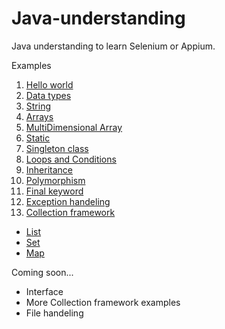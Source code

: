 # Java-understanding
Java understanding to learn Selenium or Appium.


Examples

1. [Hello world](https://github.com/SagarBobade/Java-understanding/blob/master/src/setA/HelloWorld.java)
2. [Data types](https://github.com/SagarBobade/Java-understanding/blob/master/src/setA/DataTypes.java)
3. [String](https://github.com/SagarBobade/Java-understanding/blob/master/src/setA/StringExamples.java)
4. [Arrays](https://github.com/SagarBobade/Java-understanding/blob/master/src/setA/ArraysExample.java)
5. [MultiDimensional Array](https://github.com/SagarBobade/Java-understanding/blob/master/src/setA/MultidimensionalArray.java)
6. [Static](https://github.com/SagarBobade/Java-understanding/blob/master/src/setA/StaticInJava.java)
7. [Singleton class](https://github.com/SagarBobade/Java-understanding/blob/master/src/setA/SingletonClass.java)
8. [Loops and Conditions](https://github.com/SagarBobade/Java-understanding/blob/master/src/setA/LoopsAndConditions.java)
9. [Inheritance](https://github.com/SagarBobade/Java-understanding/blob/master/src/setA/Inheritance.java)
10. [Polymorphism](https://github.com/SagarBobade/Java-understanding/blob/master/src/setA/Polymorphism.java)
11. [Final keyword](https://github.com/SagarBobade/Java-understanding/blob/master/src/setA/FinalKeyword.java)
12. [Exception handeling](https://github.com/SagarBobade/Java-understanding/blob/master/src/setA/ExceptionHandeling.java)
13. [Collection framework](https://github.com/SagarBobade/Java-understanding/tree/master/src/collectionFramework)
   * [List](https://github.com/SagarBobade/Java-understanding/blob/master/src/collectionFramework/ListExample.java)
   * [Set](https://github.com/SagarBobade/Java-understanding/blob/master/src/collectionFramework/SetExample.java)
   * [Map](https://github.com/SagarBobade/Java-understanding/blob/master/src/collectionFramework/MapExample.java)

Coming soon...
* Interface
* More Collection framework examples
* File handeling

